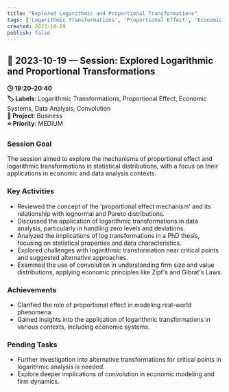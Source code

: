```yaml
---
title: "Explored Logarithmic and Proportional Transformations"
tags: ['Logarithmic Transformations', 'Proportional Effect', 'Economic Systems', 'Data Analysis', 'Convolution']
created: 2023-10-19
publish: false
---
```


## 📅 2023-10-19 — Session: Explored Logarithmic and Proportional Transformations

**🕒 19:20–20:40**  
**🏷️ Labels**: Logarithmic Transformations, Proportional Effect, Economic Systems, Data Analysis, Convolution  
**📂 Project**: Business  
**⭐ Priority**: MEDIUM  


### Session Goal
The session aimed to explore the mechanisms of proportional effect and logarithmic transformations in statistical distributions, with a focus on their applications in economic and data analysis contexts.

### Key Activities
- Reviewed the concept of the 'proportional effect mechanism' and its relationship with lognormal and Pareto distributions.
- Discussed the application of logarithmic transformations in data analysis, particularly in handling zero levels and deviations.
- Analyzed the implications of log transformations in a PhD thesis, focusing on statistical properties and data characteristics.
- Explored challenges with logarithmic transformation near critical points and suggested alternative approaches.
- Examined the use of convolution in understanding firm size and value distributions, applying economic principles like Zipf's and Gibrat's Laws.

### Achievements
- Clarified the role of proportional effect in modeling real-world phenomena.
- Gained insights into the application of logarithmic transformations in various contexts, including economic systems.

### Pending Tasks
- Further investigation into alternative transformations for critical points in logarithmic analysis is needed.
- Explore deeper implications of convolution in economic modeling and firm dynamics.
